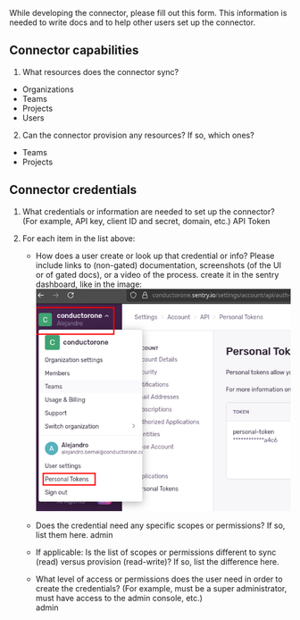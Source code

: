 While developing the connector, please fill out this form. This information is needed to write docs and to help other users set up the connector.

## Connector capabilities

1. What resources does the connector sync?
- Organizations
- Teams
- Projects
- Users

2. Can the connector provision any resources? If so, which ones? 
- Teams
- Projects

## Connector credentials 

1. What credentials or information are needed to set up the connector? (For example, API key, client ID and secret, domain, etc.)
API Token

2. For each item in the list above: 

   * How does a user create or look up that credential or info? Please include links to (non-gated) documentation, screenshots (of the UI or of gated docs), or a video of the process. 
   create it in the sentry dashboard, like in the image: 
   ![docs-auth-img.png](docs-auth-img.png)
   
   * Does the credential need any specific scopes or permissions? If so, list them here. 
   admin

   * If applicable: Is the list of scopes or permissions different to sync (read) versus provision (read-write)? If so, list the difference here. 

   * What level of access or permissions does the user need in order to create the credentials? (For example, must be a super administrator, must have access to the admin console, etc.)  
   admin
